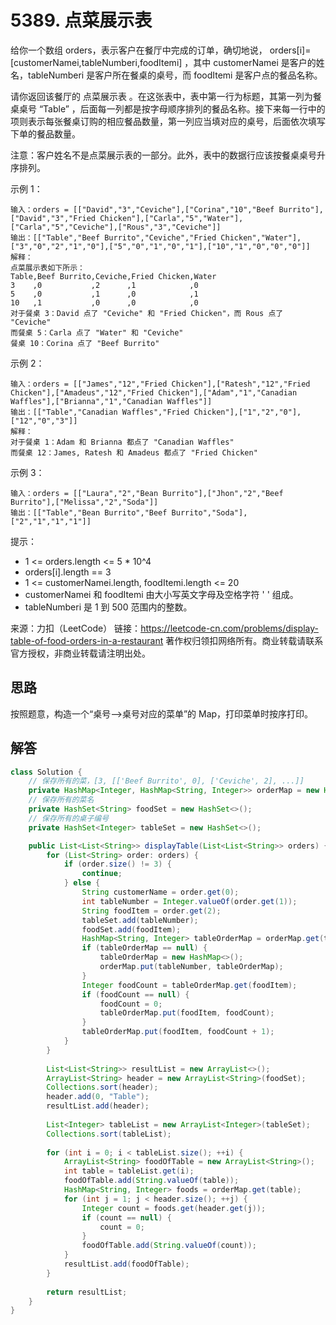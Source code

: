 # 5389. 点菜展示表

给你一个数组 orders，表示客户在餐厅中完成的订单，确切地说， orders[i]=[customerNamei,tableNumberi,foodItemi] ，其中 customerNamei 是客户的姓名，tableNumberi 是客户所在餐桌的桌号，而 foodItemi 是客户点的餐品名称。

请你返回该餐厅的 点菜展示表 。在这张表中，表中第一行为标题，其第一列为餐桌桌号 “Table” ，后面每一列都是按字母顺序排列的餐品名称。接下来每一行中的项则表示每张餐桌订购的相应餐品数量，第一列应当填对应的桌号，后面依次填写下单的餐品数量。

注意：客户姓名不是点菜展示表的一部分。此外，表中的数据行应该按餐桌桌号升序排列。

示例 1：

```
输入：orders = [["David","3","Ceviche"],["Corina","10","Beef Burrito"],["David","3","Fried Chicken"],["Carla","5","Water"],["Carla","5","Ceviche"],["Rous","3","Ceviche"]]
输出：[["Table","Beef Burrito","Ceviche","Fried Chicken","Water"],["3","0","2","1","0"],["5","0","1","0","1"],["10","1","0","0","0"]] 
解释：
点菜展示表如下所示：
Table,Beef Burrito,Ceviche,Fried Chicken,Water
3    ,0           ,2      ,1            ,0
5    ,0           ,1      ,0            ,1
10   ,1           ,0      ,0            ,0
对于餐桌 3：David 点了 "Ceviche" 和 "Fried Chicken"，而 Rous 点了 "Ceviche"
而餐桌 5：Carla 点了 "Water" 和 "Ceviche"
餐桌 10：Corina 点了 "Beef Burrito" 
```

示例 2：

```
输入：orders = [["James","12","Fried Chicken"],["Ratesh","12","Fried Chicken"],["Amadeus","12","Fried Chicken"],["Adam","1","Canadian Waffles"],["Brianna","1","Canadian Waffles"]]
输出：[["Table","Canadian Waffles","Fried Chicken"],["1","2","0"],["12","0","3"]] 
解释：
对于餐桌 1：Adam 和 Brianna 都点了 "Canadian Waffles"
而餐桌 12：James, Ratesh 和 Amadeus 都点了 "Fried Chicken"
```

示例 3：

```
输入：orders = [["Laura","2","Bean Burrito"],["Jhon","2","Beef Burrito"],["Melissa","2","Soda"]]
输出：[["Table","Bean Burrito","Beef Burrito","Soda"],["2","1","1","1"]]
```

提示：

- 1 <= orders.length <= 5 * 10^4
- orders[i].length == 3
- 1 <= customerNamei.length, foodItemi.length <= 20
- customerNamei 和 foodItemi 由大小写英文字母及空格字符 ' ' 组成。
- tableNumberi 是 1 到 500 范围内的整数。

来源：力扣（LeetCode）
链接：https://leetcode-cn.com/problems/display-table-of-food-orders-in-a-restaurant
著作权归领扣网络所有。商业转载请联系官方授权，非商业转载请注明出处。

## 思路

按照题意，构造一个“桌号-->桌号对应的菜单”的 Map，打印菜单时按序打印。

## 解答

```java
class Solution {
    // 保存所有的菜，[3, [['Beef Burrito', 0], ['Ceviche', 2], ...]]
    private HashMap<Integer, HashMap<String, Integer>> orderMap = new HashMap<>();
    // 保存所有的菜名
    private HashSet<String> foodSet = new HashSet<>();
    // 保存所有的桌子编号
    private HashSet<Integer> tableSet = new HashSet<>();

    public List<List<String>> displayTable(List<List<String>> orders) {
        for (List<String> order: orders) {
            if (order.size() != 3) {
                continue;
            } else {
                String customerName = order.get(0);
                int tableNumber = Integer.valueOf(order.get(1));
                String foodItem = order.get(2);
                tableSet.add(tableNumber);
                foodSet.add(foodItem);
                HashMap<String, Integer> tableOrderMap = orderMap.get(tableNumber);
                if (tableOrderMap == null) {
                    tableOrderMap = new HashMap<>();
                    orderMap.put(tableNumber, tableOrderMap);
                }
                Integer foodCount = tableOrderMap.get(foodItem);
                if (foodCount == null) {
                    foodCount = 0;
                    tableOrderMap.put(foodItem, foodCount);
                }
                tableOrderMap.put(foodItem, foodCount + 1);
            }
        }
        
        List<List<String>> resultList = new ArrayList<>();
        ArrayList<String> header = new ArrayList<String>(foodSet);
        Collections.sort(header);
        header.add(0, "Table");
        resultList.add(header);
        
        List<Integer> tableList = new ArrayList<Integer>(tableSet);
        Collections.sort(tableList);
        
        for (int i = 0; i < tableList.size(); ++i) {
            ArrayList<String> foodOfTable = new ArrayList<String>();
            int table = tableList.get(i);
            foodOfTable.add(String.valueOf(table));
            HashMap<String, Integer> foods = orderMap.get(table);
            for (int j = 1; j < header.size(); ++j) {
                Integer count = foods.get(header.get(j));
                if (count == null) {
                    count = 0;
                }
                foodOfTable.add(String.valueOf(count));
            }
            resultList.add(foodOfTable);
        }
        
        return resultList;
    }
}
```
